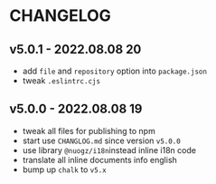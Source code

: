 # CHANGELOG

## v5.0.1 - 2022.08.08 20
* add `file` and `repository` option into `package.json`
* tweak `.eslintrc.cjs`


## v5.0.0 - 2022.08.08 19
* tweak all files for publishing to npm
* start use `CHANGLOG.md` since version `v5.0.0`
* use library `@nuogz/i18n`instead inline i18n code
* translate all inline documents info english
* bump up `chalk` to `v5.x`
